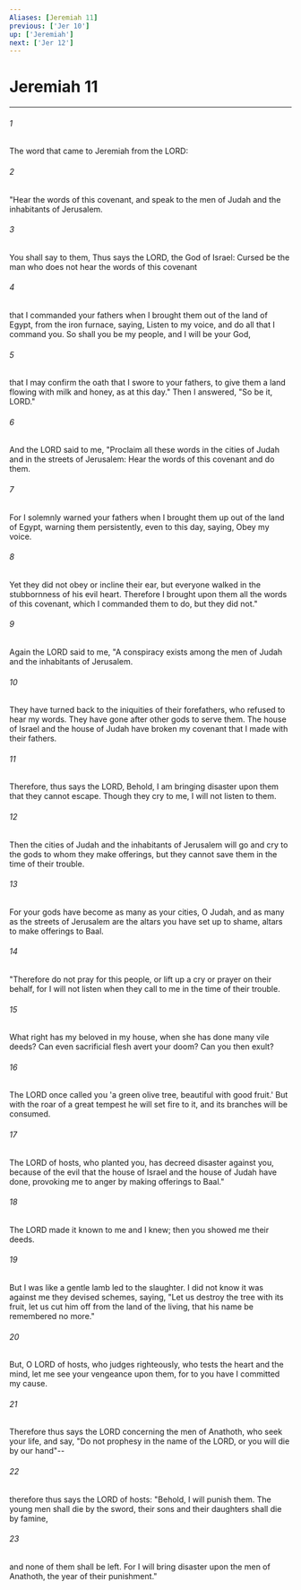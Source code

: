 ```yaml
---
Aliases: [Jeremiah 11]
previous: ['Jer 10']
up: ['Jeremiah']
next: ['Jer 12']
---
```

# Jeremiah 11

***

 

###### 1 
The word that came to Jeremiah from the LORD: 
 

###### 2 
"Hear the words of this covenant, and speak to the men of Judah and the inhabitants of Jerusalem. 
 

###### 3 
You shall say to them, Thus says the LORD, the God of Israel: Cursed be the man who does not hear the words of this covenant 
 

###### 4 
that I commanded your fathers when I brought them out of the land of Egypt, from the iron furnace, saying, Listen to my voice, and do all that I command you. So shall you be my people, and I will be your God, 
 

###### 5 
that I may confirm the oath that I swore to your fathers, to give them a land flowing with milk and honey, as at this day." Then I answered, "So be it, LORD."
 
 

###### 6 
And the LORD said to me, "Proclaim all these words in the cities of Judah and in the streets of Jerusalem: Hear the words of this covenant and do them. 
 

###### 7 
For I solemnly warned your fathers when I brought them up out of the land of Egypt, warning them persistently, even to this day, saying, Obey my voice. 
 

###### 8 
Yet they did not obey or incline their ear, but everyone walked in the stubbornness of his evil heart. Therefore I brought upon them all the words of this covenant, which I commanded them to do, but they did not."
 
 

###### 9 
Again the LORD said to me, "A conspiracy exists among the men of Judah and the inhabitants of Jerusalem. 
 

###### 10 
They have turned back to the iniquities of their forefathers, who refused to hear my words. They have gone after other gods to serve them. The house of Israel and the house of Judah have broken my covenant that I made with their fathers. 
 

###### 11 
Therefore, thus says the LORD, Behold, I am bringing disaster upon them that they cannot escape. Though they cry to me, I will not listen to them. 
 

###### 12 
Then the cities of Judah and the inhabitants of Jerusalem will go and cry to the gods to whom they make offerings, but they cannot save them in the time of their trouble. 
 

###### 13 
For your gods have become as many as your cities, O Judah, and as many as the streets of Jerusalem are the altars you have set up to shame, altars to make offerings to Baal.
 
 

###### 14 
"Therefore do not pray for this people, or lift up a cry or prayer on their behalf, for I will not listen when they call to me in the time of their trouble. 
 

###### 15 
What right has my beloved in my house, when she has done many vile deeds? Can even sacrificial flesh avert your doom? Can you then exult? 
 

###### 16 
The LORD once called you 'a green olive tree, beautiful with good fruit.' But with the roar of a great tempest he will set fire to it, and its branches will be consumed. 
 

###### 17 
The LORD of hosts, who planted you, has decreed disaster against you, because of the evil that the house of Israel and the house of Judah have done, provoking me to anger by making offerings to Baal."
 
 

###### 18 
The LORD made it known to me and I knew; 
 then you showed me their deeds. 
 
 

###### 19 
But I was like a gentle lamb 
 led to the slaughter. 
 I did not know it was against me 
 they devised schemes, saying, 
 "Let us destroy the tree with its fruit, 
 let us cut him off from the land of the living, 
 that his name be remembered no more." 
 
 

###### 20 
But, O LORD of hosts, who judges righteously, 
 who tests the heart and the mind, 
 let me see your vengeance upon them, 
 for to you have I committed my cause.
 
 

###### 21 
Therefore thus says the LORD concerning the men of Anathoth, who seek your life, and say, "Do not prophesy in the name of the LORD, or you will die by our hand"-- 
 

###### 22 
therefore thus says the LORD of hosts: "Behold, I will punish them. The young men shall die by the sword, their sons and their daughters shall die by famine, 
 

###### 23 
and none of them shall be left. For I will bring disaster upon the men of Anathoth, the year of their punishment."
 
